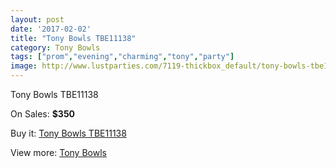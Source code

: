 ```yaml
---
layout: post
date: '2017-02-02'
title: "Tony Bowls TBE11138"
category: Tony Bowls
tags: ["prom","evening","charming","tony","party"]
image: http://www.lustparties.com/7119-thickbox_default/tony-bowls-tbe11138.jpg
---
```

Tony Bowls TBE11138

On Sales: **$350**
<a href="https://www.lustparties.com/en/tony-bowls/2429-tony-bowls-tbe11138.html"><amp-img layout="responsive" width="600" height="600" src="//www.lustparties.com/7119-thickbox_default/tony-bowls-tbe11138.jpg" alt="Tony Bowls TBE11138 0" /></a>
<a href="https://www.lustparties.com/en/tony-bowls/2429-tony-bowls-tbe11138.html"><amp-img layout="responsive" width="600" height="600" src="//www.lustparties.com/7120-thickbox_default/tony-bowls-tbe11138.jpg" alt="Tony Bowls TBE11138 1" /></a>
<a href="https://www.lustparties.com/en/tony-bowls/2429-tony-bowls-tbe11138.html"><amp-img layout="responsive" width="600" height="600" src="//www.lustparties.com/7121-thickbox_default/tony-bowls-tbe11138.jpg" alt="Tony Bowls TBE11138 2" /></a>
<a href="https://www.lustparties.com/en/tony-bowls/2429-tony-bowls-tbe11138.html"><amp-img layout="responsive" width="600" height="600" src="//www.lustparties.com/7122-thickbox_default/tony-bowls-tbe11138.jpg" alt="Tony Bowls TBE11138 3" /></a>

Buy it: [Tony Bowls TBE11138](https://www.lustparties.com/en/tony-bowls/2429-tony-bowls-tbe11138.html "Tony Bowls TBE11138")

View more: [Tony Bowls](https://www.lustparties.com/en/5-tony-bowls "Tony Bowls")